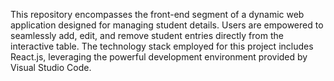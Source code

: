 
This repository encompasses the front-end segment of a dynamic web application designed for managing student details. Users are empowered to seamlessly add, edit, and remove student entries directly from the interactive table. The technology stack employed for this project includes React.js, leveraging the powerful development environment provided by Visual Studio Code.
